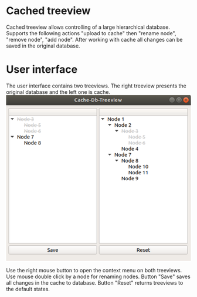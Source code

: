 # Cached treeview
Cached treeview allows controlling of a large hierarchical database. Supports the following actions "upload to cache" then "rename node", "remove node", "add node".
After working with cache all changes can be saved in the original database.
# User interface
The user interface contains two treeviews. The right treeview presents the original database and the left one is cache.
![Screenshot](ui_sample.png)

Use the right mouse button to open the context menu on both treeviews. Use mouse double click by a node for renaming nodes. Button "Save" saves all changes in the cache to database. Button "Reset" returns treeviews to the default states.
